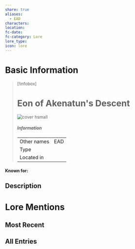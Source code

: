 ```yaml
---
share: true
aliases:
  - EAD
characters: 
location: 
fc-date: 
fc-category: Lore
lore_type: 
icon: lore
---
```

# Basic Information
> [!infobox]
> # Eon of Akenatun's Descent
> ![cover hsmall](insertimage.png)
> ##### Information
> |   |  |
> | ---- | ---- |
> | Other names | EAD|
> | Type||
> | Located in | |
#### Known for:
## Description
# Lore Mentions
## Most Recent

## All Entries
